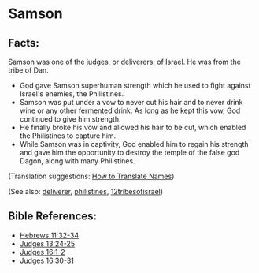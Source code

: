 # Samson #

## Facts: ##

Samson was one of the judges, or deliverers, of Israel. He was from the tribe of Dan.

* God gave Samson superhuman strength which he used to fight against Israel's enemies, the Philistines.
* Samson was put under a vow to never cut his hair and to never drink wine or any other fermented drink. As long as he kept this vow, God continued to give him strength.
* He finally broke his vow and allowed his hair to be cut, which enabled the Philistines to capture him.
* While Samson was in captivity, God enabled him to regain his strength and gave him the opportunity to destroy the temple of the false god Dagon, along with many Philistines.

(Translation suggestions: [How to Translate Names](https://git.door43.org/Door43/en-ta-translate-vol1/src/master/content/translate_names.md))

(See also: [deliverer](../kt/deliverer.md), [philistines](../other/philistines.md), [12tribesofisrael](../other/12tribesofisrael.md))

## Bible References: ##

* [Hebrews 11:32-34](https://door43.org/en/bible/notes/heb/11/32)
* [Judges 13:24-25](https://door43.org/en/bible/notes/jdg/13/24)
* [Judges 16:1-2](https://door43.org/en/bible/notes/jdg/16/01)
* [Judges 16:30-31](https://door43.org/en/bible/notes/jdg/16/30)

